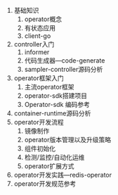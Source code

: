 





1. 基础知识
   1. operator概念
   2. 有状态应用
   3. client-go
2. controller入门
   1. informer
   2. 代码生成器—code-generate
   3. sampler-controller源码分析
3. operator框架入门
   1. 主流operator框架
   2. operator-sdk搭建项目
   3. Operator-sdk 编码参考
4. container-runtime源码分析
5. operator开发流程
   1. 镜像制作
   2. operator版本管理以及升级策略
   3. 组件初始化
   4. 检测/监控/自动化运维
   5. operator扩展方式
6. operator开发实践—redis-operator
7. operator开发规范参考

